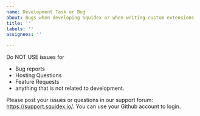 ```yaml
---
name: Development Task or Bug
about: Bugs when developing Squidex or when writing custom extensions
title: ''
labels: ''
assignees: ''

---
```


Do NOT USE issues for 

* Bug reports
* Hosting Questions
* Feature Requests
* anything that is not related to development.

Please post your issues or questions in our support forum: https://support.squidex.io/. You can use your Github account to login.
